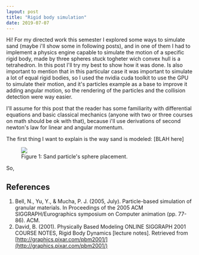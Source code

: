 ```yaml
---
layout: post
title: "Rigid body simulation"
date: 2019-07-07
---
```

Hi! For my directed work this semester I explored some ways to simulate sand (maybe i'll show some in following posts), and in one of them I had to implement a physics engine capable to simulate the motion of a specific rigid body, made by three spheres stuck togheter wich convex hull is a tetrahedron. In this post I'll try my best to show how it was done. Is also important to mention that in this particular case it was important to simulate a lot of equal rigid bodies, so I used the nvidia cuda toolkit to use the GPU to simulate their motion, and it's particles example as a base to improve it adding angular motion, so the rendering of the particles and the collision detection were way easier.

I'll assume for this post that the reader has some familiarity with differential equations and basic classical mechanics (anyone with two or three courses on math should be ok with that), because i'll use derivations of second newton's law for linear and angular momentum.

The first thing I want to explain is the way sand is modeled: [BLAH here]

<figure class="centered-svg">
<img src="./images/4spheres.svg"> 
<figcaption>Figure 1: Sand particle's sphere placement.</figcaption>
</figure>

So, 

## References
1. Bell, N., Yu, Y., & Mucha, P. J. (2005, July). Particle-based simulation of granular materials. In Proceedings of the 2005 ACM SIGGRAPH/Eurographics symposium on Computer animation (pp. 77-86). ACM.
2. David, B. (2001). Physically Based Modeling ONLINE SIGGRAPH 2001 COURSE NOTES,  Rigid Body Dynamics [lecture notes]. Retrieved from [http://graphics.pixar.com/pbm2001/](http://graphics.pixar.com/pbm2001/)

